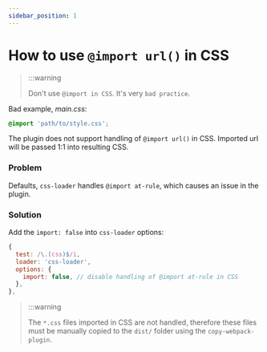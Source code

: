 ```yaml
---
sidebar_position: 1
---
```


# How to use `@import url()` in CSS

> :::warning
>
> Don't use `@import in CSS`. It's very `bad practice`.
>

Bad example, _main.css_:
```css
@import 'path/to/style.css';
```

The plugin does not support handling of `@import url()` in CSS. Imported url will be passed 1:1 into resulting CSS.

### Problem

Defaults, `css-loader` handles `@import at-rule`, which causes an issue in the plugin.

### Solution

Add the `import: false` into `css-loader` options:

```js
{
  test: /\.(css)$/i,
  loader: 'css-loader',
  options: {
    import: false, // disable handling of @import at-rule in CSS
  },
},
```

> :::warning
>
> The `*.css` files imported in CSS are not handled, therefore these files must be manually copied to the `dist/` folder using the `copy-webpack-plugin`.
